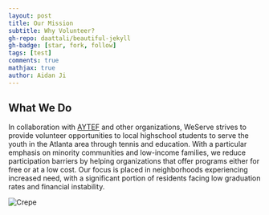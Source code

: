 ```yaml
---
layout: post
title: Our Mission
subtitle: Why Volunteer?
gh-repo: daattali/beautiful-jekyll
gh-badge: [star, fork, follow]
tags: [test]
comments: true
mathjax: true
author: Aidan Ji
---
```


## What We Do

In collaboration with [AYTEF]([https://www.aytef.org/]) and other organizations, WeServe strives to provide volunteer opportunities to local highschool students to serve the youth in the Atlanta area through tennis and education. With a particular emphasis on minority communities and low-income families, we reduce participation barriers by helping organizations that offer programs either for free or at a low cost. Our focus is placed in neighborhoods experiencing increased need, with a significant portion of residents facing low graduation rates and financial instability.

![Crepe](https://beautifuljekyll.com/assets/img/crepe.jpg)

